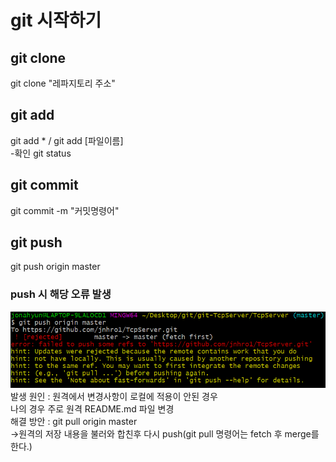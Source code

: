 # git 시작하기
## git clone
git clone "레파지토리 주소"  

## git add
git add * / git add [파일이름]  
-확인 git status  

## git commit
git commit -m "커밋명령어"  

## git push
git push origin master  

### push 시 해당 오류 발생

![PushError](./image/PushError.PNG)
발생 원인 : 원격에서 변경사항이 로컬에 적용이 안된 경우  
나의 경우 주로 원격 README.md 파일 변경  
해결 방안 : git pull origin master  
->원격의 저장 내용을 불러와 합친후 다시 push(git pull 명령어는 fetch 후 merge를 한다.)
